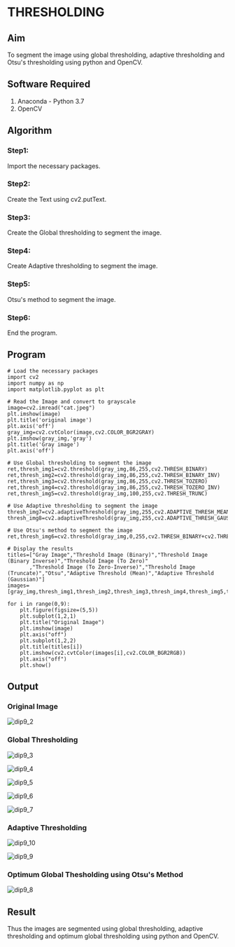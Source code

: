 # THRESHOLDING
## Aim
To segment the image using global thresholding, adaptive thresholding and Otsu's thresholding using python and OpenCV.

## Software Required
1. Anaconda - Python 3.7
2. OpenCV

## Algorithm
### Step1:
Import the necessary packages.

### Step2:
Create the Text using cv2.putText.

### Step3:
Create the Global thresholding to segment the image.

### Step4:
Create Adaptive thresholding to segment the image.

### Step5:
Otsu's method to segment the image.

### Step6:
End the program.

## Program
```
# Load the necessary packages
import cv2
import numpy as np
import matplotlib.pyplot as plt

# Read the Image and convert to grayscale
image=cv2.imread("cat.jpeg")
plt.imshow(image)
plt.title('original image')
plt.axis('off')
gray_img=cv2.cvtColor(image,cv2.COLOR_BGR2GRAY)
plt.imshow(gray_img,'gray')
plt.title('Gray image')
plt.axis('off')

# Use Global thresholding to segment the image
ret,thresh_img1=cv2.threshold(gray_img,86,255,cv2.THRESH_BINARY)
ret,thresh_img2=cv2.threshold(gray_img,86,255,cv2.THRESH_BINARY_INV)
ret,thresh_img3=cv2.threshold(gray_img,86,255,cv2.THRESH_TOZERO)
ret,thresh_img4=cv2.threshold(gray_img,86,255,cv2.THRESH_TOZERO_INV)
ret,thresh_img5=cv2.threshold(gray_img,100,255,cv2.THRESH_TRUNC)

# Use Adaptive thresholding to segment the image
thresh_img7=cv2.adaptiveThreshold(gray_img,255,cv2.ADAPTIVE_THRESH_MEAN_C,cv2.THRESH_BINARY,11,2)
thresh_img8=cv2.adaptiveThreshold(gray_img,255,cv2.ADAPTIVE_THRESH_GAUSSIAN_C,cv2.THRESH_BINARY,11,2)

# Use Otsu's method to segment the image 
ret,thresh_img6=cv2.threshold(gray_img,0,255,cv2.THRESH_BINARY+cv2.THRESH_OTSU)

# Display the results
titles=["Gray Image","Threshold Image (Binary)","Threshold Image (Binary Inverse)","Threshold Image (To Zero)"
       ,"Threshold Image (To Zero-Inverse)","Threshold Image (Truncate)","Otsu","Adaptive Threshold (Mean)","Adaptive Threshold (Gaussian)"]
images=[gray_img,thresh_img1,thresh_img2,thresh_img3,thresh_img4,thresh_img5,thresh_img6,thresh_img7,thresh_img8]

for i in range(0,9):
    plt.figure(figsize=(5,5))
    plt.subplot(1,2,1)
    plt.title("Original Image")
    plt.imshow(image)
    plt.axis("off")
    plt.subplot(1,2,2)
    plt.title(titles[i])
    plt.imshow(cv2.cvtColor(images[i],cv2.COLOR_BGR2RGB))
    plt.axis("off")
    plt.show()
```
## Output

### Original Image
![dip9_2](https://github.com/Thirukaalathessvarar-S/THRESHOLDING/assets/121166390/79a45350-a6b8-4b74-9e97-b06aab84c75b)

### Global Thresholding

![dip9_3](https://github.com/Thirukaalathessvarar-S/THRESHOLDING/assets/121166390/4468e694-abfe-4dd9-a595-0dbc6e8e8afb)

![dip9_4](https://github.com/Thirukaalathessvarar-S/THRESHOLDING/assets/121166390/9f3d0b52-f0f4-44ae-bdd9-2030129a856e)

![dip9_5](https://github.com/Thirukaalathessvarar-S/THRESHOLDING/assets/121166390/2deb04c4-83de-4da3-9d78-118e1a885f4e)

![dip9_6](https://github.com/Thirukaalathessvarar-S/THRESHOLDING/assets/121166390/92298f08-4300-4cd3-9fa6-ea99fc5122f4)

![dip9_7](https://github.com/Thirukaalathessvarar-S/THRESHOLDING/assets/121166390/5a921c09-36dc-4521-bae7-6c725700b5ff)

### Adaptive Thresholding

![dip9_10](https://github.com/Thirukaalathessvarar-S/THRESHOLDING/assets/121166390/e1e7cd3c-dce5-489b-a989-428c9527a55b)

![dip9_9](https://github.com/Thirukaalathessvarar-S/THRESHOLDING/assets/121166390/b42d606a-1e7d-4775-81c7-7efb48b4b0f8)

### Optimum Global Thesholding using Otsu's Method
![dip9_8](https://github.com/Thirukaalathessvarar-S/THRESHOLDING/assets/121166390/a2391652-be0e-4b07-ab17-f7a707322d61)

## Result
Thus the images are segmented using global thresholding, adaptive thresholding and optimum global thresholding using python and OpenCV.

